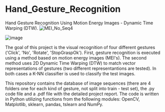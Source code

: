 # Hand_Gesture_Recognition
Hand Gesture Recognition Using Motion Energy Images - Dynamic Time Warping (DTW).
![MEI_No_Seq4](https://github.com/user-attachments/assets/bd06f16d-e8c4-46eb-9516-9b5ab7f54258)

![image](https://github.com/user-attachments/assets/024c5467-3cdd-4702-a88e-530fd4879a21)



The goal of this project is the visual recognition of four different gestures ('Click', 'No', 
'Rotate', 'StopGraspOk'). First, gesture recognition is executed using a method based on motion energy images (MEI's). 
The second method uses 2D Dynamic Time Warping (DTW) to match vector representations of gestures (two different representantions are tested).
In both cases a K-NN classifier is used to classify the test images. 

This repository contains the database of image sequences (there are 4 folders one for each kind of gesture, not split into train - test set), the .py code file and a .pdf file with the detailed project report.
The code is written in Python utilizing functions from the following modules: OpenCV, Matplotlib, sklearn, pandas, tslearn and NumPy.
